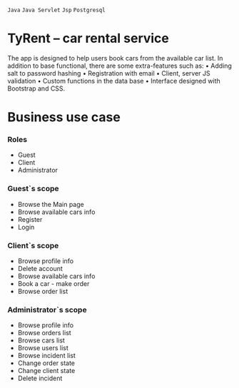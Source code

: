 <p>
  <code>Java</code>
  <code>Java Servlet</code>
  <code>Jsp</code>
  <code>Postgresql</code>
</p>

# TyRent – car rental service
The app is designed to help users book cars from the available car list. In addition to base functional, there are some extra-features such as:
•	Adding salt to password hashing
•	Registration with email
•	Client, server JS validation
•	Custom functions in the data base
•	Interface designed with Bootstrap and CSS.


# Business use case

<h3>Roles</h3>
<ul>
<li>Guest</li>
<li>Client</li>
<li>Administrator</li>
</ul>

<h3>Guest`s scope</h3>
<ul>
<li>Browse the Main page</li>
<li>Browse available cars info</li>
<li>Register</li>
<li>Login</li>
</ul>

<h3>Client`s scope</h3>
<ul>
<li>Browse profile info</li>
<li>Delete account</li>
<li>Browse available cars info</li>
<li>Book a car - make order</li>
<li>Browse order list</li>
</ul>

<h3>Administrator`s scope</h3>
<ul>
<li>Browse profile info</li>
<li>Browse orders list</li>
<li>Browse cars list</li>
<li>Browse users list</li>
<li>Browse incident list</li>
<li>Change order state</li>
<li>Change client state</li>
<li>Delete incident</li>  
</ul>

